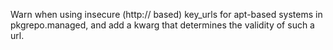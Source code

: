 Warn when using insecure (http:// based) key_urls for apt-based systems in pkgrepo.managed, and add a kwarg that determines the validity of such a url.
